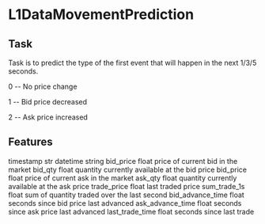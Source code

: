 # L1DataMovementPrediction

## Task
Task is to predict the type of the first event that will happen in the next 1/3/5 seconds.

0 -- No price change

1 -- Bid price decreased

2 -- Ask price increased

## Features
timestamp  str  datetime string
bid_price  float  price of current bid in the market
bid_qty  float  quantity currently available at the bid price
bid_price  float  price of current ask in the market
ask_qty  float  quantity currently available at the ask price
trade_price  float  last traded price
sum_trade_1s  float  sum of quantity traded over the last second
bid_advance_time  float  seconds since bid price last advanced
ask_advance_time  float seconds since ask price last advanced
last_trade_time  float  seconds since last trade
